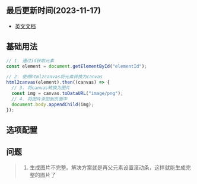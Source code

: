 <!--
 * @Description: html2canvas使用文档
 * @Author: panrui
 * @Date: 2023-07-14 15:09:45
 * @LastEditTime: 2023-07-14 15:12:21
 * @LastEditors: panrui
 * 不忘初心,不负梦想
-->

## 最后更新时间(2023-11-17)

- [英文文档](http://html2canvas.hertzen.com/documentation)

## 基础用法

```js
// 1. 通过id获取元素
const element = document.getElementById("elementId");

// 2. 使用html2canvas将元素转换为canvas
html2canvas(element).then((canvas) => {
  // 3. 将canvas转换为图片
  const img = canvas.toDataURL("image/png");
  // 4. 将图片添加到页面中
  document.body.appendChild(img);
});
```

## 选项配置

## 问题

> 1. 生成图片不完整。解决方案就是再父元素设置滚动条，这样就能生成完整的图片了

